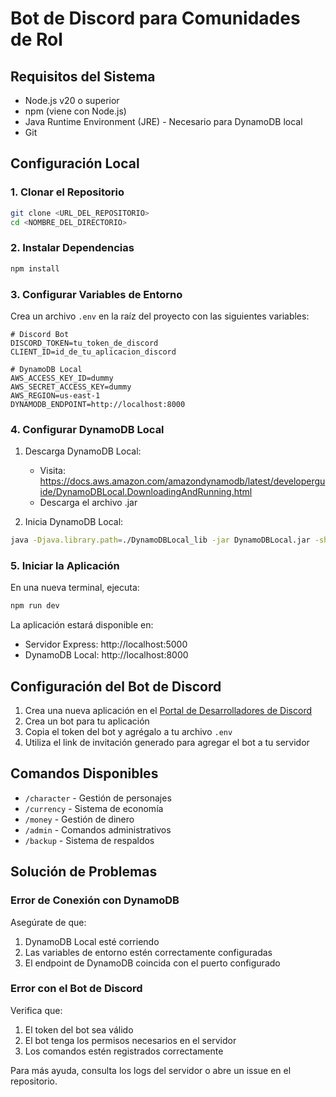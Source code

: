 # Bot de Discord para Comunidades de Rol

## Requisitos del Sistema
- Node.js v20 o superior
- npm (viene con Node.js)
- Java Runtime Environment (JRE) - Necesario para DynamoDB local
- Git

## Configuración Local

### 1. Clonar el Repositorio
```bash
git clone <URL_DEL_REPOSITORIO>
cd <NOMBRE_DEL_DIRECTORIO>
```

### 2. Instalar Dependencias
```bash
npm install
```

### 3. Configurar Variables de Entorno
Crea un archivo `.env` en la raíz del proyecto con las siguientes variables:

```env
# Discord Bot
DISCORD_TOKEN=tu_token_de_discord
CLIENT_ID=id_de_tu_aplicacion_discord

# DynamoDB Local
AWS_ACCESS_KEY_ID=dummy
AWS_SECRET_ACCESS_KEY=dummy
AWS_REGION=us-east-1
DYNAMODB_ENDPOINT=http://localhost:8000
```

### 4. Configurar DynamoDB Local

1. Descarga DynamoDB Local:
   - Visita: https://docs.aws.amazon.com/amazondynamodb/latest/developerguide/DynamoDBLocal.DownloadingAndRunning.html
   - Descarga el archivo .jar

2. Inicia DynamoDB Local:
```bash
java -Djava.library.path=./DynamoDBLocal_lib -jar DynamoDBLocal.jar -sharedDb
```

### 5. Iniciar la Aplicación
En una nueva terminal, ejecuta:
```bash
npm run dev
```

La aplicación estará disponible en:
- Servidor Express: http://localhost:5000
- DynamoDB Local: http://localhost:8000

## Configuración del Bot de Discord

1. Crea una nueva aplicación en el [Portal de Desarrolladores de Discord](https://discord.com/developers/applications)
2. Crea un bot para tu aplicación
3. Copia el token del bot y agrégalo a tu archivo `.env`
4. Utiliza el link de invitación generado para agregar el bot a tu servidor

## Comandos Disponibles
- `/character` - Gestión de personajes
- `/currency` - Sistema de economía
- `/money` - Gestión de dinero
- `/admin` - Comandos administrativos
- `/backup` - Sistema de respaldos

## Solución de Problemas

### Error de Conexión con DynamoDB
Asegúrate de que:
1. DynamoDB Local esté corriendo
2. Las variables de entorno estén correctamente configuradas
3. El endpoint de DynamoDB coincida con el puerto configurado

### Error con el Bot de Discord
Verifica que:
1. El token del bot sea válido
2. El bot tenga los permisos necesarios en el servidor
3. Los comandos estén registrados correctamente

Para más ayuda, consulta los logs del servidor o abre un issue en el repositorio.

